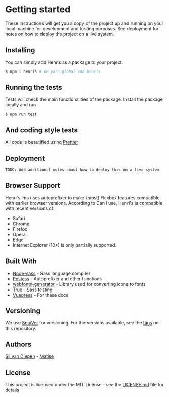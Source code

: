# Getting started

These instructions will get you a copy of the project up and running on your local machine for development and testing purposes. See deployment for notes on how to deploy the project on a live system.

## Installing
You can simply add Henris as a package to your project.

```bash
$ npm i henris # OR yarn global add henris
```

## Running the tests
Tests will check the main functionalities of the package. Install the package locally and run

```bash
$ npm run test
```

## And coding style tests
All code is beautified using [Prettier](https://prettier.io/)

## Deployment
```warning
TODO: Add additional notes about how to deploy this on a live system
```

## Browser Support
Henri's lma uses autoprefixer to make (most) Flexbox features compatible with earlier browser versions. According to Can I use, Henri's is compatible with recent versions of:

- Safari
- Chrome
- Firefox
- Opera
- Edge
- Internet Explorer (10+) is only partially supported.

## Built With
- [Node-sass](https://sass-lang.com/) - Sass language compiler
- [Postcss](https://postcss.org/) - Autoprefixer and other functions
- [webfonts-generator](https://github.com/sunflowerdeath/webfonts-generator) - Library used for converting icons to fonts
- [True](http://oddbird.net/true/) - Sass testing
- [Vuepress](https://vuepress.vuejs.org/) - For these docs

## Versioning
We use [SemVer](https://semver.org/) for versioning. For the versions available, see the [tags](https://github.com/matiseAms/henris/tags) on this repository.

## Authors
[Sil van Diepen](https://github.com/silvandiepen) - [Matise](https://matise.nl)

## License
This project is licensed under the MIT License - see the [LICENSE.md](/LICENSE.md) file for details
